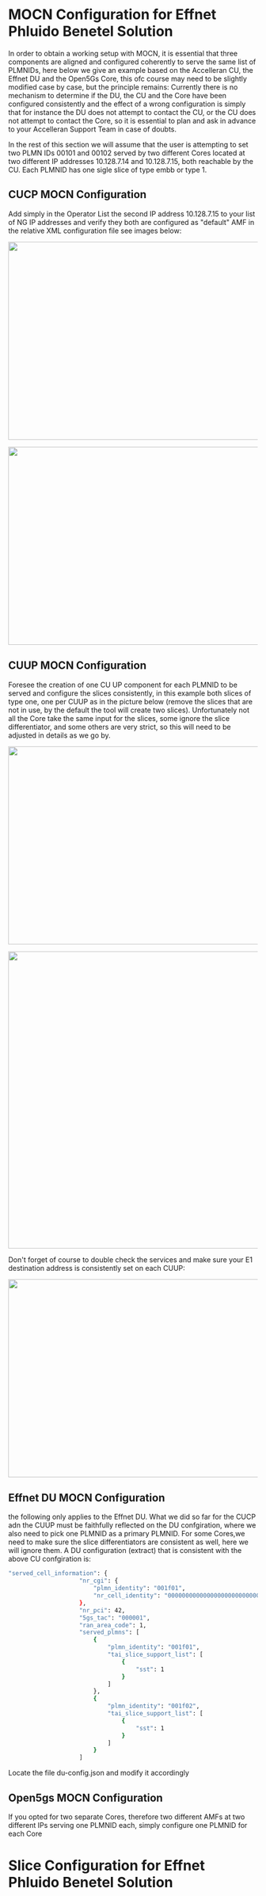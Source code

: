 # MOCN Configuration for Effnet Phluido Benetel Solution

In order to obtain a working setup with MOCN, it is essential that three components are aligned and configured coherently to serve the same list of PLMNIDs, here below we give an example based on the Accelleran CU, the Effnet DU and the Open5Gs Core, this ofc course may need to be slightly modified case by case, but the principle remains: Currently there is no mechanism to determine if the DU, the CU and the Core have been configured consistently and the effect of a wrong configuration is simply that for instance the DU does not attempt to contact the CU, or the CU does not attempt to contact the Core, so it is essential to plan and ask in advance to your Accelleran Support Team in case of doubts.

In the rest of this section we will assume that the user is attempting to set two PLMN IDs 00101 and 00102 served by two different Cores located at two different IP addresses 10.128.7.14 and 10.128.7.15, both reachable by the CU. Each PLMNID has one sigle slice of type embb or type 1.

## CUCP MOCN Configuration 

Add simply in the Operator List the second IP address 10.128.7.15 to your list of NG IP addresses and verify they both are configured as "default" AMF in the relative XML configuration file see images below:

<p align="center">
  <img width="600" height="400" src="dashboard-cucp-twoamf.png">
</p>

<p align="center">
  <img width="600" height="400" src="dashboard-cucp-xml-mocn.png">
</p>



## CUUP MOCN Configuration 

Foresee the creation of one CU UP component for each PLMNID to be served and configure the slices consistently, in this example both slices of type one, one per CUUP as in the picture below (remove the slices that are not in use, by the default the tool will create two slices). Unfortunately not all the Core take the same input for the slices, some ignore the slice differentiator, and some others are very strict, so this will need to be adjusted in details as we go by.

<p align="center">
  <img width="600" height="400" src="dashboard-cuup-1.png">
</p>
<p align="center">
  <img width="600" height="600" src="dashboard-cuup-2.png">
</p>
Don't forget of course to double check the services and make sure your E1 destination address is consistently set on each CUUP:

<p align="center">
  <img width="600" height="400" src="dashboard-cucp-E1services.png">
</p>

## Effnet DU MOCN Configuration 

the following only applies to the Effnet DU. What we did so far for the CUCP adn the CUUP must be faithfully reflected on the DU confgiration, where we also need to pick one PLMNID as a primary PLMNID. For some Cores,we need to make sure the slice differentiators are consistent as well, here we will ignore them. A DU configuration (extract) that is consistent with the above CU confgiration is:


``` bash
"served_cell_information": {
                    "nr_cgi": {
                        "plmn_identity": "001f01",
                        "nr_cell_identity": "000000000000000000000000000000000001"
                    },
                    "nr_pci": 42,
                    "5gs_tac": "000001",
                    "ran_area_code": 1,
                    "served_plmns": [
                        {
                            "plmn_identity": "001f01",
                            "tai_slice_support_list": [
                                {
                                    "sst": 1
                                }
                            ]
                        },
                        {
                            "plmn_identity": "001f02",
                            "tai_slice_support_list": [
                                {
                                    "sst": 1
                                }
                            ]
                        }
                    ]
``` 

Locate the file du-config.json and modify it accordingly 

## Open5gs MOCN Configuration 

If you opted for two separate Cores, therefore two different AMFs at two different IPs serving one PLMNID each, simply configure one PLMNID for each Core 


# Slice Configuration for Effnet Phluido Benetel Solution

